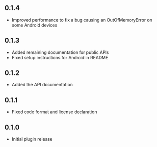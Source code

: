 ## 0.1.4
* Improved performance to fix a bug causing an OutOfMemoryError on some Android devices

## 0.1.3
* Added remaining documentation for public APIs
* Fixed setup instructions for Android in README  

## 0.1.2
* Added the API documentation

## 0.1.1
* Fixed code format and license declaration 

## 0.1.0

* Initial plugin release
